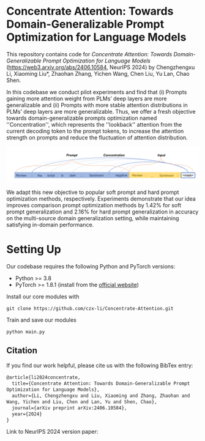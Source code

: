# Concentrate Attention: Towards Domain-Generalizable Prompt Optimization for Language Models
This repository contains code for *Concentrate Attention: Towards Domain-Generalizable Prompt Optimization for Language Models* (https://web3.arxiv.org/abs/2406.10584, NeurIPS 2024) by Chengzhengxu Li, Xiaoming Liu*, Zhaohan Zhang, Yichen Wang, Chen Liu, Yu Lan, Chao Shen. 

In this codebase we conduct pilot experiments and find that (i) Prompts gaining more attention weight from PLMs’ deep layers are more generalizable and (ii) Prompts with more stable attention distributions in PLMs’ deep layers are more generalizable. Thus, we offer a fresh objective towards domain-generalizable prompts optimization named ''Concentration'', which represents the ''lookback'' attention from the current decoding token to the prompt tokens, to increase the attention strength on prompts and reduce the fluctuation of attention distribution. 

![](figure.png)

We adapt this new objective to popular soft prompt and hard prompt optimization methods, respectively. Experiments demonstrate that our idea improves comparison prompt optimization methods by 1.42% for soft prompt generalization and 2.16% for hard prompt generalization in accuracy on the multi-source domain generalization setting, while maintaining satisfying in-domain performance. 

# Setting Up

Our codebase requires the following Python and PyTorch versions: 
* Python >= 3.8
* PyTorch >= 1.8.1 (install from the [official website](https://pytorch.org/get-started/locally/))

Install our core modules with
```
git clone https://github.com/czx-li/Concentrate-Attention.git
```
Train and save our modules
```
python main.py
```
## Citation

If you find our work helpful, please cite us with the following BibTex entry:

```
@article{li2024concentrate,
  title={Concentrate Attention: Towards Domain-Generalizable Prompt Optimization for Language Models},
  author={Li, Chengzhengxu and Liu, Xiaoming and Zhang, Zhaohan and Wang, Yichen and Liu, Chen and Lan, Yu and Shen, Chao},
  journal={arXiv preprint arXiv:2406.10584},
  year={2024}
}
```

Link to NeurIPS 2024 version paper: 
